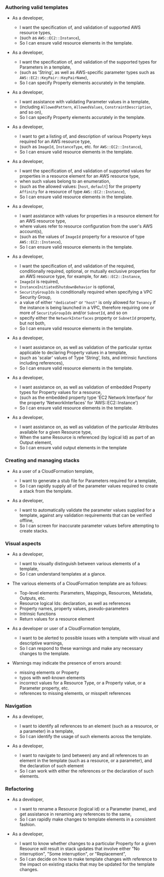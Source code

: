### Authoring valid templates

- As a developer,
  - I want the specification of, and validation of supported AWS resource types, 
  - (such as ```AWS::EC2::Instance```),
  - So I can ensure valid resource elements in the template.

- As a developer,
  - I want the specification of, and validation of the supported types for Parameters in a template, 
  - (such as 'String', as well as AWS-specific parameter types such as ```AWS::EC2::KeyPair::KeyPairName```),
  - So I can specify Property elements accurately in the template.

- As a developer,
  - I want assistance with validating Parameter values in a template,
  - (including ```AllowedPattern```, ```AllowedValues```, ```ConstraintDescription```, and so on),
  - So I can specify Property elements accurately in the template.

- As a developer,
  - I want to get a listing of, and description of various Property keys required for an AWS resource type,
  - (such as ```ImageId```, ```InstanceType```, etc. for ```AWS::EC2::Instance```),
  - So I can ensure valid resource elements in the template.

- As a developer,
  - I want the specification of, and validation of supported values for properties in a resource element for an AWS resource type,
  - when such values belong to an enumeration,
  - (such as the allowed values: [```host```, ```default```] for the property ```Affinity``` for a resource of type ```AWS::EC2::Instance```),
  - So I can ensure valid resource elements in the template.

- As a developer,
  - I want assistance with values for properties in a resource element for an AWS resource type,
  - where values refer to resource configuration from the user's AWS account(s),
  - (such as the values of ```ImageId``` property for a resource of type ```AWS::EC2::Instance```),
  - So I can ensure valid resource elements in the template.

- As a developer,
  - I want the specification of, and validation of the required, conditionally required, optional, or mutually exclusive properties for an AWS resource type, for example, for ```AWS::EC2::Instance```,
  - ```ImageId``` is required,
  - ```InstanceInitiatedShutdownBehavior``` is optional,
  - ```SecurityGroupIds``` is conditionally required when specifying a VPC Security Group,
  - a value of either ```"dedicated"``` or ```"host"``` is only allowed for ```Tenancy``` if the instance is being launched in a VPC, therefore requiring one or more of ```SecurityGroupIds``` and/or ```SubnetId```, and so on
  - specify either the ```NetworkInterfaces``` property or ```SubnetId``` property, but not both,
  - So I can ensure valid resource elements in the template.

- As a developer,
  - I want assistance on, as well as validation of the particular syntax applicable to declaring Property values in a template, 
  - (such as 'scalar' values of Type 'String', lists, and intrinsic functions including references),
  - So I can ensure valid resource elements in the template.

- As a developer,
  - I want assistance on, as well as validation of embedded Property types for Property values for a resource,
  - (such as the embedded property type 'EC2 Network Interface' for the property 'NetworkInterfaces' for 'AWS::EC2::Instance')
  - So I can ensure valid resource elements in the template. 

- As a developer,
  - I want assistance on, as well as validation of the particular Attributes available for a given Resource type,
  - When the same Resource is referenced (by logical Id) as part of an Output element,
  - So I can ensure valid output elements in the template

### Creating and managing stacks

- As a user of a CloudFormation template,
  - I want to generate a stub file for Parameters required for a template,
  - So I can rapidly supply all of the parameter values required to create a stack from the template.

- As a developer,
  - I want to automatically validate the parameter values supplied for a template, against any validation requirements that can be verified offline,
  - So I can screen for inaccurate parameter values before attempting to create stacks.

### Visual aspects

- As a developer,
  - I want to visually distinguish between various elements of a template,
  - So I can understand templates at a glance.

- The various elements of a CloudFormation template are as follows:
  - Top-level elements: Parameters, Mappings, Resources, Metadata, Outputs, etc.
  - Resource logical Ids: declaration, as well as references
  - Property names, property values, pseudo-parameters
  - Intrinsic functions
  - Return values for a resource element

- As a developer or user of a CloudFormation template,
  - I want to be alerted to possible issues with a template with visual and descriptive warnings,
  - So I can respond to these warnings and make any necessary changes to the template.

- Warnings may indicate the presence of errors around:
  - missing elements or Property
  - typos with well-known elements
  - incorrect values for a Resource Type, or a Property value, or a Parameter property, etc.
  - references to missing elements, or misspelt references

### Navigation

- As a developer,
  - I want to identify all references to an element (such as a resource, or a parameter) in a template,
  - So I can identify the usage of such elements across the template.

- As a developer,
  - I want to navigate to (and between) any and all references to an element in the template (such as a resource, or a parameter), and the declaration of such element
  - So I can work with either the references or the declaration of such elements.

### Refactoring

- As a developer,
  - I want to rename a Resource (logical id) or a Parameter (name), and get assistance in renaming any references to the same,
  - So I can rapidly make changes to template elements in a consistent fashion.

- As a developer,
  - I want to know whether changes to a particular Property for a given Resource will result in stack updates that involve either "No interruption", "Some interruption", or "Replacement",
  - So I can decide on how to make template changes with reference to the impact on existing stacks that may be updated for the template changes.
